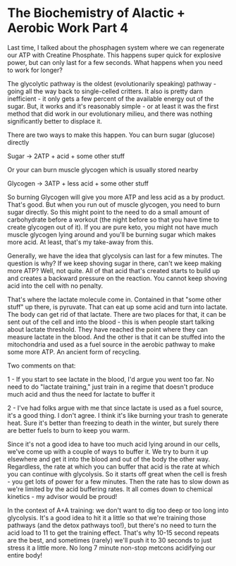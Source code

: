 # The Biochemistry of Alactic + Aerobic Work Part 4

Last time, I talked about the phosphagen system where we can regenerate our ATP with Creatine Phosphate. This happens super quick for explosive power, but can only last for a few seconds. What happens when you need to work for longer?

The glycolytic pathway is the oldest (evolutionarily speaking) pathway - going all the way back to single-celled critters. It also is pretty darn inefficient - it only gets a few percent of the available energy out of the sugar. But, it works and it's reasonably simple - or at least it was the first method that did work in our evolutionary milieu, and there was nothing significantly better to displace it.

There are two ways to make this happen. You can burn sugar (glucose) directly

Sugar -> 2ATP + acid + some other stuff

Or your can burn muscle glycogen which is usually stored nearby

Glycogen -> 3ATP + less acid + some other stuff

So burning Glycogen will give you more ATP and less acid as a by product. That's good. But when you run out of muscle glycogen, you need to burn sugar directly. So this might point to the need to do a small amount of carbohydrate before a workout (the night before so that you have time to create glycogen out of it). If you are pure keto, you might not have much muscle glycogen lying around and you'll be burning sugar which makes more acid. At least, that's my take-away from this.

Generally, we have the idea that glycolysis can last for a few minutes. The question is why? If we keep shoving sugar in there, can't we keep making more ATP? Well, not quite. All of that acid that's created starts to build up and creates a backward pressure on the reaction. You cannot keep shoving acid into the cell with no penalty.

That's where the lactate molecule come in. Contained in that "some other stuff" up there, is pyruvate. That can eat up some acid and turn into lactate. The body can get rid of that lactate. There are two places for that, it can be sent out of the cell and into the blood - this is when people start talking about lactate threshold. They have reached the point where they can measure lactate in the blood. And the other is that it can be stuffed into the mitochondria and used as a fuel source in the aerobic pathway to make some more ATP. An ancient form of recycling.

Two comments on that:

1 - If you start to see lactate in the blood, I'd argue you went too far. No need to do "lactate training," just train in a regime that doesn't produce much acid and thus the need for lactate to buffer it

2 - I've had folks argue with me that since lactate is used as a fuel source, it's a good thing. I don't agree. I think it's like burning your trash to generate heat. Sure it's better than freezing to death in the winter, but surely there are better fuels to burn to keep you warm.

Since it's not a good idea to have too much acid lying around in our cells, we've come up with a couple of ways to buffer it. We try to burn it up elsewhere and get it into the blood and out of the body the other way. Regardless, the rate at which you can buffer that acid is the rate at which you can continue with glycolysis. So it starts off great when the cell is fresh - you get lots of power for a few minutes. Then the rate has to slow down as we're limited by the acid buffering rates. It all comes down to chemical kinetics - my advisor would be proud!

In the context of A+A training: we don't want to dig too deep or too long into glycolysis. It's a good idea to hit it a little so that we're training those pathways (and the detox pathways too!), but there's no need to turn the acid load to 11 to get the training effect. That's why 10-15 second repeats are the best, and sometimes (rarely) we'll push it to 30 seconds to just stress it a little more. No long 7 minute non-stop metcons acidifying our entire body!